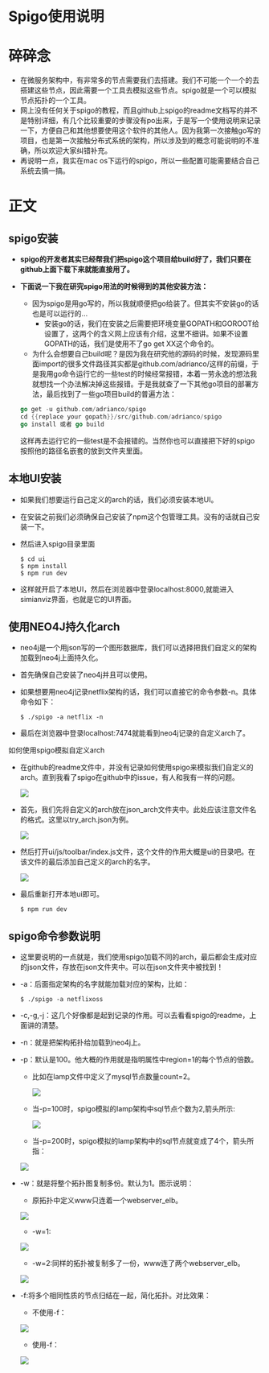 # Spigo使用说明

碎碎念
====

- 在微服务架构中，有非常多的节点需要我们去搭建。我们不可能一个一个的去搭建这些节点，因此需要一个工具去模拟这些节点。spigo就是一个可以模拟节点拓扑的一个工具。
- 网上没有任何关于spigo的教程，而且github上spigo的readme文档写的并不是特别详细，有几个比较重要的步骤没有po出来，于是写一个使用说明来记录一下，方便自己和其他想要使用这个软件的其他人。因为我第一次接触go写的项目，也是第一次接触分布式系统的架构，所以涉及到的概念可能说明的不准确，所以欢迎大家纠错补充。
- 再说明一点，我实在mac os下运行的spigo，所以一些配置可能需要结合自己系统去搞一搞。

正文
====

spigo安装
-----

- **spigo的开发者其实已经帮我们把spigo这个项目给build好了，我们只要在github上面下载下来就能直接用了。**

- **下面说一下我在研究spigo用法的时候得到的其他安装方法：**

  - 因为spigo是用go写的，所以我就顺便把go给装了。但其实不安装go的话也是可以运行的...
    - 安装go的话，我们在安装之后需要把环境变量GOPATH和GOROOT给设置了，这两个的含义网上应该有介绍，这里不细讲。如果不设置GOPATH的话，我们是使用不了go get XX这个命令的。
  - 为什么会想要自己build呢？是因为我在研究他的源码的时候，发现源码里面import的很多文件路径其实都是github.com/adrianco/这样的前缀，于是我用go命令运行它的一些test的时候经常报错，本着一劳永逸的想法我就想找一个办法解决掉这些报错。于是我就查了一下其他go项目的部署方法，最后找到了一些go项目build的普遍方法：

  ```go
  go get -u github.com/adrianco/spigo
  cd {{replace your gopath}}/src/github.com/adrianco/spigo
  go install 或者 go build
  ```

  ​	这样再去运行它的一些test是不会报错的。当然你也可以直接把下好的spigo按照他的路径名嵌套的放到文件夹里面。

本地UI安装
----

- 如果我们想要运行自己定义的arch的话，我们必须安装本地UI。

- 在安装之前我们必须确保自己安装了npm这个包管理工具。没有的话就自己安装一下。

- 然后进入spigo目录里面

  ```shell
  $ cd ui
  $ npm install
  $ npm run dev
  ```

- 这样就开启了本地UI，然后在浏览器中登录localhost:8000,就能进入simianviz界面，也就是它的UI界面。

使用NEO4J持久化arch
----

- neo4j是一个用json写的一个图形数据库，我们可以选择把我们自定义的架构加载到neo4j上面持久化。

- 首先确保自己安装了neo4j并且可以使用。

- 如果想要用neo4j记录netflix架构的话，我们可以直接它的命令参数-n。具体命令如下：

  ```
  $ ./spigo -a netflix -n
  ```

- 最后在浏览器中登录localhost:7474就能看到neo4j记录的自定义arch了。

如何使用spigo模拟自定义arch

- 在github的readme文件中，并没有记录如何使用spigo来模拟我们自定义的arch。直到我看了spigo在github中的issue，有人和我有一样的问题。

  ![](png/1.png)

- 首先，我们先将自定义的arch放在json_arch文件夹中。此处应该注意文件名的格式。这里以try_arch.json为例。

  ![](png/2.png)

- 然后打开ui/js/toolbar/index.js文件，这个文件的作用大概是ui的目录吧。在该文件的最后添加自己定义的arch的名字。

  ![](png/3.png)

- 最后重新打开本地ui即可。

  ```
  $ npm run dev
  ```

spigo命令参数说明
----

- 这里要说明的一点就是，我们使用spigo加载不同的arch，最后都会生成对应的json文件，存放在json文件夹中。可以在json文件夹中被找到！

- -a：后面指定架构的名字就能加载对应的架构，比如：

  ```
  $ ./spigo -a netflixoss
  ```

- -c,-g,-j：这几个好像都是起到记录的作用。可以去看看spigo的readme，上面讲的清楚。

- -n：就是把架构拓扑给加载到neo4j上。

- -p：默认是100。他大概的作用就是指明属性中region=1的每个节点的倍数。

  - 比如在lamp文件中定义了mysql节点数量count=2。

    ![](png/4.png)

  - 当-p=100时，spigo模拟的lamp架构中sql节点个数为2,箭头所示:

    ![](png/5.png)

  - 当-p=200时，spigo模拟的lamp架构中的sql节点就变成了4个，箭头所指：

  ![](png/6.png)

- -w：就是将整个拓扑图复制多份。默认为1。图示说明：

  - 原拓扑中定义www只连着一个webserver_elb。

  ![](png/8.png)

  - -w=1:

  ![](png/7.png)

  - -w=2:同样的拓扑被复制多了一份，www连了两个webserver_elb。

  ![](png/9.png)

- -f:将多个相同性质的节点归结在一起，简化拓扑。对比效果：

  - 不使用-f：

  ![](png/10.png)

  - 使用-f：

  ![](png/11.png)
